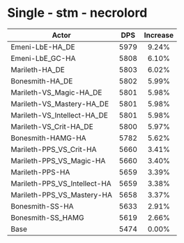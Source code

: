 # Single - stm - necrolord
| Actor | DPS | Increase |
|---|:---:|:---:|
|Emeni-LbE-HA_DE|5979|9.24%|
|Emeni-LbE_GC-HA|5808|6.10%|
|Marileth-HA_DE|5803|6.02%|
|Bonesmith-HA_DE|5802|5.99%|
|Marileth-VS_Magic-HA_DE|5801|5.98%|
|Marileth-VS_Mastery-HA_DE|5801|5.98%|
|Marileth-VS_Intellect-HA_DE|5801|5.98%|
|Marileth-VS_Crit-HA_DE|5800|5.97%|
|Bonesmith-HAMG-HA|5782|5.62%|
|Marileth-PPS_VS_Crit-HA|5660|3.41%|
|Marileth-PPS_VS_Magic-HA|5660|3.40%|
|Marileth-PPS-HA|5659|3.39%|
|Marileth-PPS_VS_Intellect-HA|5659|3.38%|
|Marileth-PPS_VS_Mastery-HA|5658|3.37%|
|Bonesmith-SS-HA|5633|2.91%|
|Bonesmith-SS_HAMG|5619|2.66%|
|Base|5474|0.00%|
